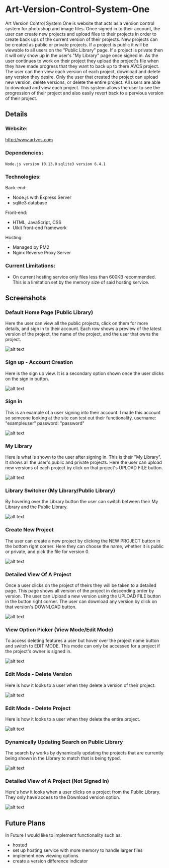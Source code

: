 # Art-Version-Control-System-One
Art Version Control System One is website that acts as a version control system for photoshop and image files. Once signed in to their account, the user can create new projects and upload files to their projects in order to create back ups of the current version of their projects. New projects can be created as public or private projects. If a project is public it will be viewable to all users on the "Public Library" page. If a project is private then it will only show up in the user's "My Library" page once signed in. As the user continues to work on their project they upload the project's file when they have made progress that they want to back up to there AVCS project. The user can then view each version of each project, download and delete any version they desire. Only the user that created the project can upload new version, delete versions, or delete the entire project. All users are able to download and view each project. This system allows the user to see the progression of their project and also easily revert back to a pervious version of their project.

## Details

### Website:
http://www.artvcs.com

### Dependencies:
  ```Node.js version 10.13.0```
  ```sqlite3 version 6.4.1```

### Technologies:
Back-end:
 - Node.js with Express Server
 - sqlite3 database

Front-end:
 - HTML, JavaScript, CSS
 - Uikit front-end framework

Hosting:
 - Managed by PM2
 - Nginx Reverse Proxy Server

### Current Limitations:
 - On current hosting service only files less than 600KB recommended. This is a limitation set by the memory size of said hosting service.

## Screenshots

### Default Home Page (Public Library)

Here the user can view all the public projects, click on them for more details, and sign in to their account. Each row shows a preview of the latest version of the project, the name of the project, and the user that owns the project.

![alt text](https://raw.githubusercontent.com/TheUzbekistan/Art-Version-Control-System-One/master/screenshots/Screenshot1-homepagedefault.png  "Screenshot1")
### Sign up - Account Creation

Here is the sign up view. It is a secondary option shown once the user clicks on the sign in button.

![alt text](https://raw.githubusercontent.com/TheUzbekistan/Art-Version-Control-System-One/master/screenshots/Screenshot2-signup.png "Screenshot2")
### Sign in

This is an example of a user signing into their account. I made this account so someone looking at the site can test out their functionality. username: "exampleuser" password: "password"

![alt text](screenshots/Screenshot3-signin.png "Screenshot3")
### My Library

Here is what is shown to the user after signing in. This is their "My Library". It shows all the user's public and private projects. Here the user can upload new versions of each project by click on that project's UPLOAD FILE button.

![alt text](https://raw.githubusercontent.com/TheUzbekistan/Art-Version-Control-System-One/master/screenshots/Screenshot4-mylibrary.png "Screenshot4")
### Library Switcher (My Library/Public Library)

By hovering over the Library button the user can switch between their My Library and the Public Library.

![alt text](https://raw.githubusercontent.com/TheUzbekistan/Art-Version-Control-System-One/master/screenshots/Screenshot5-libraryswitcher.png "Screenshot5")

### Create New Project

The user can create a new project by clicking the NEW PROJECT button in the bottom right corner. Here they can choose the name, whether it is public or private, and pick the file for version 0.

![alt text](https://raw.githubusercontent.com/TheUzbekistan/Art-Version-Control-System-One/master/screenshots/Screenshot7-createnewproject.png "Screenshot7")
### Detailed View Of A Project

Once a user clicks on the project of theirs they will be taken to a detailed page. This page shows all version of the project in descending order by version. The user can Upload a new version using the UPLOAD FILE button in the button right corner. The user can download any version by click on that version's DOWNLOAD button.

![alt text](https://raw.githubusercontent.com/TheUzbekistan/Art-Version-Control-System-One/master/screenshots/Screenshot8-detailedviewsignedin.png "Screenshot8")
### View Option Picker (View Mode/Edit Mode)

To access deleting features a user but hover over the project name button and switch to EDIT MODE. This mode can only be accessed for a project if the project's owner is signed in.

![alt text](https://raw.githubusercontent.com/TheUzbekistan/Art-Version-Control-System-One/master/screenshots/Screenshot9-viewoptionswitcher.png "Screenshot9")
### Edit Mode - Delete Version

Here is how it looks to a user when they delete a version of their project.

![alt text](https://raw.githubusercontent.com/TheUzbekistan/Art-Version-Control-System-One/master/screenshots/Screenshot10-deleteversion.png "Screenshot10")
### Edit Mode - Delete Project

Here is how it looks to a user when they delete the entire project.

![alt text](https://raw.githubusercontent.com/TheUzbekistan/Art-Version-Control-System-One/master/screenshots/Screenshot11-deleteproject.png "Screenshot11")
### Dynamically Updating Search on Public Library

The search by works by dynamically updating the projects that are currently being shown in the Library to match that is being typed.

![alt text](https://raw.githubusercontent.com/TheUzbekistan/Art-Version-Control-System-One/master/screenshots/Screenshot12-search.png "Screenshot12")
### Detailed View of A Project (Not Signed In)

Here's how it looks when a user clicks on a project from the Public Library. They only have access to the Download version option.

![alt text](https://raw.githubusercontent.com/TheUzbekistan/Art-Version-Control-System-One/master/screenshots/Screenshot13-notsignedindetails.png "Screenshot13")



## Future Plans
In Future I would like to implement functionality such as:
  - hosted
  - set up hosting service with more memory to handle larger files
  - implement new viewing options
  - create a version difference indicator
